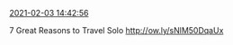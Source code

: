 [2021-02-03 14:42:56](https://mstdn.social/@hill_wanderer/105667846232616375)

7 Great Reasons to Travel Solo <a href="http://ow.ly/sNlM50DqaUx" target="_blank" rel="nofollow noopener noreferrer" translate="no">http://<span class="">ow.ly/sNlM50DqaUx</a>